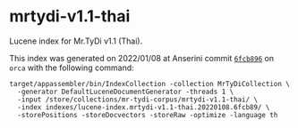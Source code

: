 # mrtydi-v1.1-thai

Lucene index for Mr.TyDi v1.1 (Thai).

This index was generated on 2022/01/08 at Anserini commit [`6fcb896`](https://github.com/castorini/anserini/commit/6fcb896c61e2b8cf2f235def3e95dda5fe4cd2fc) on `orca` with the following command:

```
target/appassembler/bin/IndexCollection -collection MrTyDiCollection \
  -generator DefaultLuceneDocumentGenerator -threads 1 \
  -input /store/collections/mr-tydi-corpus/mrtydi-v1.1-thai/ \
  -index indexes/lucene-index.mrtydi-v1.1-thai.20220108.6fcb89/ \
  -storePositions -storeDocvectors -storeRaw -optimize -language th
```